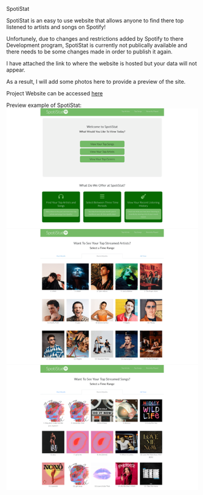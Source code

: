 SpotiStat

SpotiStat is an easy to use website that allows anyone to find there top listened to artists and songs on Spotify!

Unfortunely, due to changes and restrictions added by Spotify to there Development program, SpotiStat is currently not publically available and there needs
to be some changes made in order to publish it again.

I have attached the link to where the website is hosted but your data will not appear.

As a result, I will add some photos here to provide a preview of the site.

Project Website can be accessed [here](https://spoti-stat-v1.vercel.app/)

Preview example of SpotiStat:
![alt text](https://github.com/MatthewCurtis4/SpotiStat/blob/master/express/SpotiStatHomePage-1.png)
![alt text](https://github.com/MatthewCurtis4/SpotiStat/blob/master/express/SpotiStatArtists-1.png)
![alt text](https://github.com/MatthewCurtis4/SpotiStat/blob/master/express/SpotiStatSongs-1.png)
